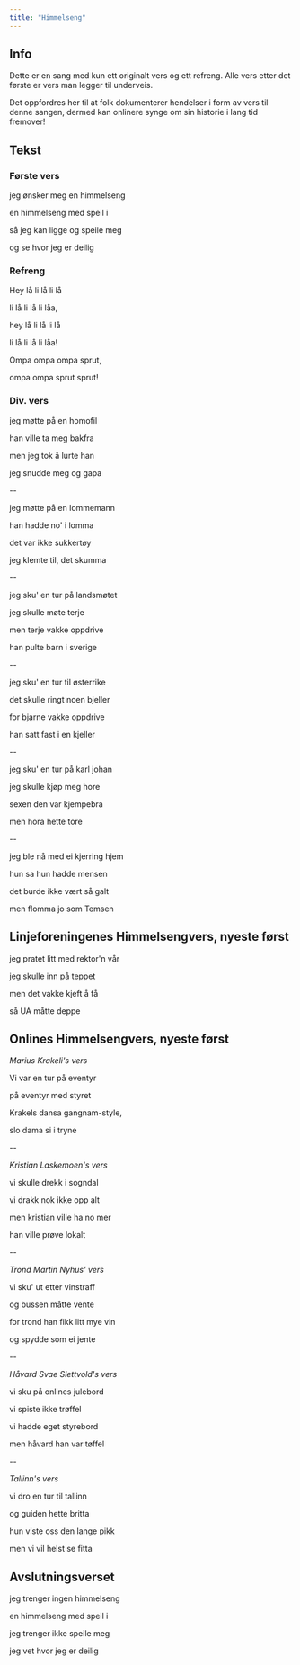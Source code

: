 ```yaml
---
title: "Himmelseng"
---
```


## Info

Dette er en sang med kun ett originalt vers og ett refreng. Alle vers etter det første er vers man legger til underveis.

Det oppfordres her til at folk dokumenterer hendelser i form av vers til denne sangen, dermed kan onlinere synge om sin historie i lang tid fremover!

## Tekst

### Første vers

jeg ønsker meg en himmelseng

en himmelseng med speil i

så jeg kan ligge og speile meg

og se hvor jeg er deilig

### Refreng

Hey lå li lå li lå

li lå li lå li låa,

hey lå li lå li lå

li lå li lå li låa!

Ompa ompa ompa sprut,

ompa ompa sprut sprut!


### Div. vers

jeg møtte på en homofil

han ville ta meg bakfra

men jeg tok å lurte han

jeg snudde meg og gapa

--

jeg møtte på en lommemann

han hadde no' i lomma

det var ikke sukkertøy

jeg klemte til, det skumma

--

jeg sku' en tur på landsmøtet

jeg skulle møte terje

men terje vakke oppdrive

han pulte barn i sverige

--

jeg sku' en tur til østerrike

det skulle ringt noen bjeller

for bjarne vakke oppdrive

han satt fast i en kjeller

--

jeg sku' en tur på karl johan

jeg skulle kjøp meg hore

sexen den var kjempebra

men hora hette tore

--

jeg ble nå med ei kjerring hjem

hun sa hun hadde mensen

det burde ikke vært så galt

men flomma jo som Temsen

## Linjeforeningenes Himmelsengvers, nyeste først

jeg pratet litt med rektor'n vår

jeg skulle inn på teppet

men det vakke kjeft å få

så UA måtte deppe

## Onlines Himmelsengvers, nyeste først

_Marius Krakeli's vers_

Vi var en tur på eventyr

på eventyr med styret

Krakels dansa gangnam-style,

slo dama si i tryne

--

_Kristian Laskemoen's vers_

vi skulle drekk i sogndal

vi drakk nok ikke opp alt

men kristian ville ha no mer

han ville prøve lokalt

--

_Trond Martin Nyhus' vers_

vi sku' ut etter vinstraff

og bussen måtte vente

for trond han fikk litt mye vin

og spydde som ei jente

--

_Håvard Svae Slettvold's vers_

vi sku på onlines julebord

vi spiste ikke trøffel

vi hadde eget styrebord

men håvard han var tøffel

--

_Tallinn's vers_

vi dro en tur til tallinn

og guiden hette britta

hun viste oss den lange pikk

men vi vil helst se fitta


## Avslutningsverset

jeg trenger ingen himmelseng

en himmelseng med speil i

jeg trenger ikke speile meg

jeg vet hvor jeg er deilig
